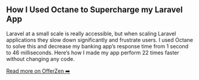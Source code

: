 ## How I Used Octane to Supercharge my Laravel App

Laravel at a small scale is really accessible, but when scaling Laravel applications they slow down significantly and frustrate users. I used Octane to solve this and decrease my banking app’s response time from 1 second to 46 milliseconds. Here’s how I made my app perform 22 times faster without changing any code.

[Read more on OfferZen ➡️](https://www.offerzen.com/blog/how-octane-supercharge-laravel-app)